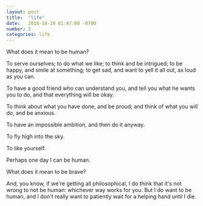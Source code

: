```yaml
---
layout: post
title:  "life"
date:   2018-10-19 01:47:00 -0700
number: 2
categories: life
---
```


What does it mean to be human?

To serve ourselves; to do what we like; to think and be intrigued; to be happy, and smile at something; to get sad, and want to yell it all out, as loud as you can.

To have a good friend who can understand you, and tell you what he wants you to do, and that everything will be okay.

To think about what you have done, and be proud; and think of what you will do, and be anxious.

To have an impossible ambition, and then do it anyway.

To fly high into the sky.

To like yourself.

Perhaps one day I can be human.

What does it mean to be brave?


And, you know, if we're getting all philosophical, I do think that it's not wrong to not be human: whichever way works for you. But I do want to be human, and I don't really want to patiently wait for a helping hand until I die.
